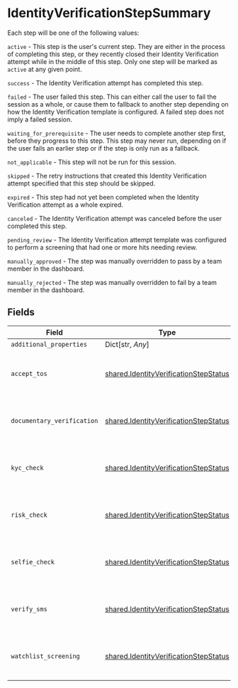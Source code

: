 # IdentityVerificationStepSummary

Each step will be one of the following values:


`active` - This step is the user's current step. They are either in the process of completing this step, or they recently closed their Identity Verification attempt while in the middle of this step. Only one step will be marked as `active` at any given point.

`success` - The Identity Verification attempt has completed this step.

`failed` - The user failed this step. This can either call the user to fail the session as a whole, or cause them to fallback to another step depending on how the Identity Verification template is configured. A failed step does not imply a failed session.

`waiting_for_prerequisite` - The user needs to complete another step first, before they progress to this step. This step may never run, depending on if the user fails an earlier step or if the step is only run as a fallback.

`not_applicable` - This step will not be run for this session.

`skipped` - The retry instructions that created this Identity Verification attempt specified that this step should be skipped.

`expired` - This step had not yet been completed when the Identity Verification attempt as a whole expired.

`canceled` - The Identity Verification attempt was canceled before the user completed this step.

`pending_review` - The Identity Verification attempt template was configured to perform a screening that had one or more hits needing review.

`manually_approved` - The step was manually overridden to pass by a team member in the dashboard.

`manually_rejected` - The step was manually overridden to fail by a team member in the dashboard.


## Fields

| Field                                                                                          | Type                                                                                           | Required                                                                                       | Description                                                                                    | Example                                                                                        |
| ---------------------------------------------------------------------------------------------- | ---------------------------------------------------------------------------------------------- | ---------------------------------------------------------------------------------------------- | ---------------------------------------------------------------------------------------------- | ---------------------------------------------------------------------------------------------- |
| `additional_properties`                                                                        | Dict[str, *Any*]                                                                               | :heavy_minus_sign:                                                                             | N/A                                                                                            |                                                                                                |
| `accept_tos`                                                                                   | [shared.IdentityVerificationStepStatus](../../models/shared/identityverificationstepstatus.md) | :heavy_check_mark:                                                                             | The status of a step in the identity verification process.                                     | success                                                                                        |
| `documentary_verification`                                                                     | [shared.IdentityVerificationStepStatus](../../models/shared/identityverificationstepstatus.md) | :heavy_check_mark:                                                                             | The status of a step in the identity verification process.                                     | success                                                                                        |
| `kyc_check`                                                                                    | [shared.IdentityVerificationStepStatus](../../models/shared/identityverificationstepstatus.md) | :heavy_check_mark:                                                                             | The status of a step in the identity verification process.                                     | success                                                                                        |
| `risk_check`                                                                                   | [shared.IdentityVerificationStepStatus](../../models/shared/identityverificationstepstatus.md) | :heavy_check_mark:                                                                             | The status of a step in the identity verification process.                                     | success                                                                                        |
| `selfie_check`                                                                                 | [shared.IdentityVerificationStepStatus](../../models/shared/identityverificationstepstatus.md) | :heavy_check_mark:                                                                             | The status of a step in the identity verification process.                                     | success                                                                                        |
| `verify_sms`                                                                                   | [shared.IdentityVerificationStepStatus](../../models/shared/identityverificationstepstatus.md) | :heavy_check_mark:                                                                             | The status of a step in the identity verification process.                                     | success                                                                                        |
| `watchlist_screening`                                                                          | [shared.IdentityVerificationStepStatus](../../models/shared/identityverificationstepstatus.md) | :heavy_check_mark:                                                                             | The status of a step in the identity verification process.                                     | success                                                                                        |